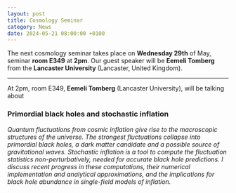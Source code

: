 ```yaml
---
layout: post
title: Cosmology Seminar
category: News
date: 2024-05-21 08:00:00 +0100
---
```


The next cosmology seminar takes place on **Wednesday 29th** of May,
seminar **room E349** at **2pm**. Our guest speaker will be **Eemeli
Tomberg** from the **Lancaster University** (Lancaster, United Kingdom).

---

At 2pm, room E349,  **Eemeli Tomberg** (Lancaster University), will be talking about

### Primordial black holes and stochastic inflation

*Quantum fluctuations from cosmic inflation give rise to the
 macroscopic structures of the universe. The strongest fluctuations
 collapse into primordial black holes, a dark matter candidate and a
 possible source of gravitational waves. Stochastic inflation is a
 tool to compute the fluctuation statistics non-perturbatively, needed
 for accurate black hole predictions. I discuss recent progress in
 these computations, their numerical implementation and analytical
 approximations, and the implications for black hole abundance in
 single-field models of inflation.*
 




